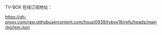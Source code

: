 TV-BOX 在线订阅地址：

https://gh-proxy.com/raw.githubusercontent.com/houzi0939/tvbox18/refs/heads/main/pg/jsm.json

